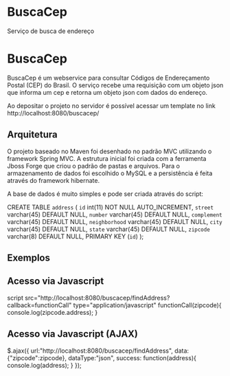 # BuscaCep
Serviço de busca de endereço

# BuscaCep
BuscaCep é um webservice para consultar Códigos de Endereçamento Postal (CEP) do Brasil. O serviço recebe uma requisição com um objeto json que informa um cep e retorna um objeto json com dados do endereço.

Ao depositar o projeto no servidor é possível acessar um template no link http://localhost:8080/buscacep/

## Arquitetura

O projeto baseado no Maven foi desenhado no padrão MVC utilizando o framework Spring MVC. A estrutura inicial foi criada com a ferramenta Jboss Forge que criou o padrão de pastas e arquivos. Para o armazenamento de dados foi escolhido o MySQL e a persistência é feita através do framework hibernate.

A base de dados é muito simples e pode ser criada através do script:

CREATE TABLE `address` (
  `id` int(11) NOT NULL AUTO_INCREMENT,
  `street` varchar(45) DEFAULT NULL,
  `number` varchar(45) DEFAULT NULL,
  `complement` varchar(45) DEFAULT NULL,
  `neighborhood` varchar(45) DEFAULT NULL,
  `city` varchar(45) DEFAULT NULL,
  `state` varchar(45) DEFAULT NULL,
  `zipcode` varchar(8) DEFAULT NULL,
  PRIMARY KEY (`id`)
);



## Exemplos

## Acesso via Javascript

script src="http://localhost:8080/buscacep/findAddress?callback=functionCall" type="application/javascript"
functionCall(zipcode){
    console.log(zipcode.address);
}

## Acesso via Javascript (AJAX)

$.ajax({
    url:"http://localhost:8080/buscacep/findAddress",
    data:{"zipcode":zipcode},
    dataType:"json",
    success: function(address){
        console.log(address);
    }
});

